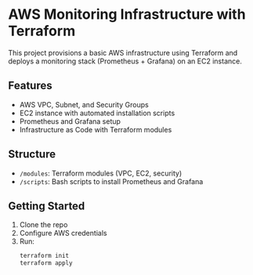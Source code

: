 # AWS Monitoring Infrastructure with Terraform

This project provisions a basic AWS infrastructure using Terraform and deploys a monitoring stack (Prometheus + Grafana) on an EC2 instance.

## Features

- AWS VPC, Subnet, and Security Groups
- EC2 instance with automated installation scripts
- Prometheus and Grafana setup
- Infrastructure as Code with Terraform modules

## Structure

- `/modules`: Terraform modules (VPC, EC2, security)
- `/scripts`: Bash scripts to install Prometheus and Grafana

##  Getting Started

1. Clone the repo
2. Configure AWS credentials
3. Run:
   ```bash
   terraform init
   terraform apply
